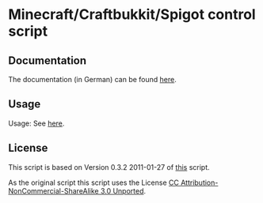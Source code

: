 # Minecraft/Craftbukkit/Spigot control script
## Documentation
The documentation (in German) can be found [here](https://wiki.natenom.de/minecraft/mcontrol).

## Usage
Usage: See [here](https://github.com/Natenom/mcontrol/blob/master/mcontrol.sh#L495).

## License
This script is based on Version 0.3.2 2011-01-27 of [this](https://minecraft.gamepedia.com/Server_startup_script) script.

As the original script this script uses the License [CC Attribution-NonCommercial-ShareAlike 3.0 Unported](https://creativecommons.org/licenses/by-nc-sa/3.0/).

